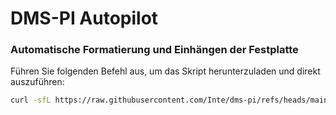 # DMS-PI Autopilot

### Automatische Formatierung und Einhängen der Festplatte
Führen Sie folgenden Befehl aus, um das Skript herunterzuladen und direkt auszuführen:
```bash
curl -sfL https://raw.githubusercontent.com/Inte/dms-pi/refs/heads/main/autopilot/format_and_mount_nvme.sh | sudo bash
```